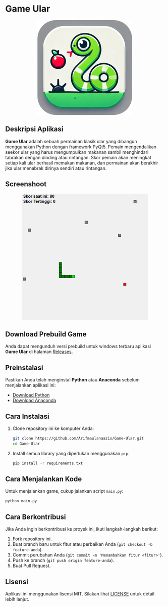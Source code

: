 # **Game Ular**  
<p align="center">
  <img src="icon.png" alt="Game Ular Icon" width="300" height="300" style="object-fit: cover;">
</p>

## Deskripsi Aplikasi  
**Game Ular** adalah sebuah permainan klasik ular yang dibangun menggunakan Python dengan framework PyQt5. Pemain mengendalikan seekor ular yang harus mengumpulkan makanan sambil menghindari tabrakan dengan dinding atau rintangan. Skor pemain akan meningkat setiap kali ular berhasil memakan makanan, dan permainan akan berakhir jika ular menabrak dirinya sendiri atau rintangan.

## Screenshoot
<p align="center">
  <img src="image.png" alt="Game Ular Screenshoot" width="400" height="400" style="object-fit: cover;">
</p>

## Download Prebuild Game  
Anda dapat mengunduh versi prebuild untuk windows terbaru aplikasi **Game Ular** di halaman [Releases](https://github.com/Arifmaulanaazis/Game-Ular/releases).

## Preinstalasi  
Pastikan Anda telah menginstal **Python** atau **Anaconda** sebelum menjalankan aplikasi ini:  
- [Download Python](https://www.python.org/downloads/)  
- [Download Anaconda](https://www.anaconda.com/products/distribution#download-section)

## Cara Instalasi  
1. Clone repository ini ke komputer Anda:
   ```bash
   git clone https://github.com/Arifmaulanaazis/Game-Ular.git
   cd Game-Ular
   ```

2. Install semua library yang diperlukan menggunakan `pip`:
   ```bash
   pip install -r requirements.txt
   ```

## Cara Menjalankan Kode  
Untuk menjalankan game, cukup jalankan script `main.py`:
```bash
python main.py
```

## Cara Berkontribusi  
Jika Anda ingin berkontribusi ke proyek ini, ikuti langkah-langkah berikut:  
1. Fork repository ini.
2. Buat branch baru untuk fitur atau perbaikan Anda (`git checkout -b feature-anda`).
3. Commit perubahan Anda (`git commit -m 'Menambahkan fitur <fitur>'`).
4. Push ke branch (`git push origin feature-anda`).
5. Buat Pull Request.

## Lisensi  
Aplikasi ini menggunakan lisensi MIT. Silakan lihat [LICENSE](LICENSE) untuk detail lebih lanjut.

